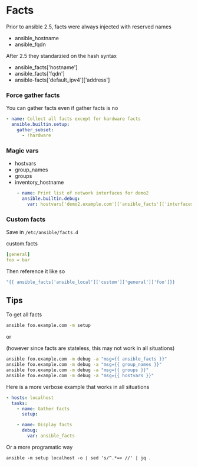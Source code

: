# Facts

Prior to ansible 2.5, facts were always injected with reserved names

- ansible_hostname
- ansible_fqdn

After 2.5 they standarzied on the hash syntax

- ansible_facts['hostname']
- ansible_facts['fqdn']
- ansible-facts['default_ipv4']['address']


### Force gather facts

You can gather facts even if gather facts is no

```yaml
- name: Collect all facts except for hardware facts
  ansible.builtin.setup:
    gather_subset:
      - !hardware
```

### Magic vars

- hostvars
- group_names
- groups
- inventory_hostname

```yaml
    - name: Print list of network interfaces for demo2
      ansible.builtin.debug:
        var: hostvars['demo2.example.com']['ansible_facts']['interfaces']
```

### Custom facts

Save in `/etc/ansible/facts.d`

custom.facts

```yaml
[general]
foo = bar
```

Then reference it like so

```bash
"{{ ansible_facts['ansible_local']['custom']['general']['foo']}}
```


## Tips

To get all facts

```bash
ansible foo.example.com -m setup
```

or

(however since facts are stateless, this may not work in all situations)

```bash
ansible foo.example.com -m debug -a "msg={{ ansible_facts }}"
ansible foo.example.com -m debug -a "msg={{ group_names }}"
ansible foo.example.com -m debug -a "msg={{ groups }}"
ansible foo.example.com -m debug -a "msg={{ hostvars }}"
```

Here is a more verbose example that works in all situations

```yaml
- hosts: localhost
  tasks:
    - name: Gather facts
      setup:

    - name: Display facts
      debug:
        var: ansible_facts
```

Or a more programatic way

```
ansible -m setup localhost -o | sed 's/^.*=> //' | jq .
```
